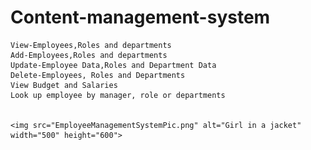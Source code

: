 # Content-management-system


    View-Employees,Roles and departments
    Add-Employees,Roles and departments
    Update-Employee Data,Roles and Department Data
    Delete-Employees, Roles and Departments
    View Budget and Salaries
    Look up employee by manager, role or departments

    
    <img src="EmployeeManagementSystemPic.png" alt="Girl in a jacket" width="500" height="600">